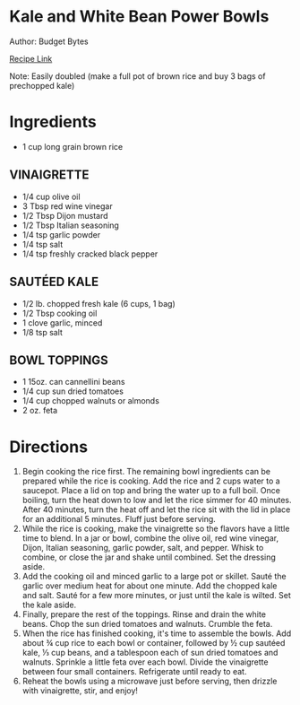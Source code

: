 # Kale and White Bean Power Bowls

Author: Budget Bytes

[Recipe Link](https://www.budgetbytes.com/kale-and-white-bean-power-bowls/)

Note: Easily doubled (make a full pot of brown rice and buy 3 bags of prechopped kale)

# Ingredients
- 1 cup long grain brown rice 
## VINAIGRETTE
- 1/4 cup olive oil 
- 3 Tbsp red wine vinegar 
- 1/2 Tbsp Dijon mustard 
- 1/2 Tbsp Italian seasoning 
- 1/4 tsp garlic powder 
- 1/4 tsp salt 
- 1/4 tsp freshly cracked black pepper 
## SAUTÉED KALE
- 1/2 lb. chopped fresh kale (6 cups, 1 bag) 
- 1/2 Tbsp cooking oil 
- 1 clove garlic, minced 
- 1/8 tsp salt 
## BOWL TOPPINGS
- 1 15oz. can cannellini beans 
- 1/4 cup sun dried tomatoes 
- 1/4 cup chopped walnuts or almonds
- 2 oz. feta 


# Directions
1. Begin cooking the rice first. The remaining bowl ingredients can be prepared while the rice is cooking. Add the rice and 2 cups water to a saucepot. Place a lid on top and bring the water up to a full boil. Once boiling, turn the heat down to low and let the rice simmer for 40 minutes. After 40 minutes, turn the heat off and let the rice sit with the lid in place for an additional 5 minutes. Fluff just before serving.
2. While the rice is cooking, make the vinaigrette so the flavors have a little time to blend. In a jar or bowl, combine the olive oil, red wine vinegar, Dijon, Italian seasoning, garlic powder, salt, and pepper. Whisk to combine, or close the jar and shake until combined. Set the dressing aside.
3. Add the cooking oil and minced garlic to a large pot or skillet. Sauté the garlic over medium heat for about one minute. Add the chopped kale and salt. Sauté for a few more minutes, or just until the kale is wilted. Set the kale aside.
4. Finally, prepare the rest of the toppings. Rinse and drain the white beans. Chop the sun dried tomatoes and walnuts. Crumble the feta.
5. When the rice has finished cooking, it's time to assemble the bowls. Add about ¾ cup rice to each bowl or container, followed by ½ cup sautéed kale, ⅓ cup beans, and a tablespoon each of sun dried tomatoes and walnuts. Sprinkle a little feta over each bowl. Divide the vinaigrette between four small containers. Refrigerate until ready to eat.
6. Reheat the bowls using a microwave just before serving, then drizzle with vinaigrette, stir, and enjoy!